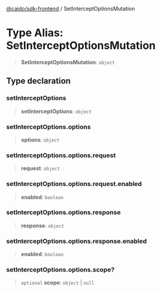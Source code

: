 [@caido/sdk-frontend](../index.md) / SetInterceptOptionsMutation

# Type Alias: SetInterceptOptionsMutation

> **SetInterceptOptionsMutation**: `object`

## Type declaration

### setInterceptOptions

> **setInterceptOptions**: `object`

### setInterceptOptions.options

> **options**: `object`

### setInterceptOptions.options.request

> **request**: `object`

### setInterceptOptions.options.request.enabled

> **enabled**: `boolean`

### setInterceptOptions.options.response

> **response**: `object`

### setInterceptOptions.options.response.enabled

> **enabled**: `boolean`

### setInterceptOptions.options.scope?

> `optional` **scope**: `object` \| `null`

